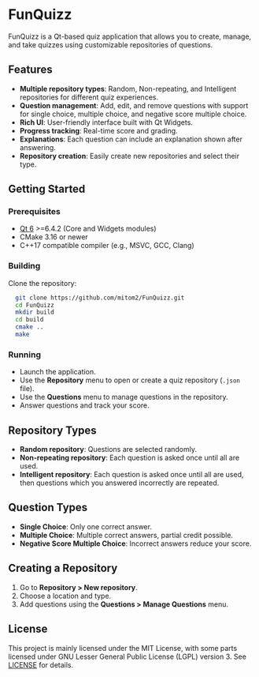 # FunQuizz

FunQuizz is a Qt-based quiz application that allows you to create, manage, and take quizzes using customizable repositories of questions.

## Features

- **Multiple repository types**: Random, Non-repeating, and Intelligent repositories for different quiz experiences.
- **Question management**: Add, edit, and remove questions with support for single choice, multiple choice, and negative score multiple choice.
- **Rich UI**: User-friendly interface built with Qt Widgets.
- **Progress tracking**: Real-time score and grading.
- **Explanations**: Each question can include an explanation shown after answering.
- **Repository creation**: Easily create new repositories and select their type.

## Getting Started

### Prerequisites

- [Qt 6](https://www.qt.io/download) >=6.4.2 (Core and Widgets modules)
- CMake 3.16 or newer
- C++17 compatible compiler (e.g., MSVC, GCC, Clang)

### Building

Clone the repository:

```bash
  git clone https://github.com/mitom2/FunQuizz.git
  cd FunQuizz
  mkdir build
  cd build
  cmake ..
  make
```

### Running

- Launch the application.
- Use the **Repository** menu to open or create a quiz repository (`.json` file).
- Use the **Questions** menu to manage questions in the repository.
- Answer questions and track your score.

## Repository Types

- **Random repository**: Questions are selected randomly.
- **Non-repeating repository**: Each question is asked once until all are used.
- **Intelligent repository**: Each question is asked once until all are used, then questions which you answered incorrectly are repeated.

## Question Types

- **Single Choice**: Only one correct answer.
- **Multiple Choice**: Multiple correct answers, partial credit possible.
- **Negative Score Multiple Choice**: Incorrect answers reduce your score.

## Creating a Repository

1. Go to **Repository > New repository**.
2. Choose a location and type.
3. Add questions using the **Questions > Manage Questions** menu.

## License

This project is mainly licensed under the MIT License, with some parts licensed under GNU Lesser General Public License (LGPL) version 3. See [LICENSE](LICENSE) for details.

